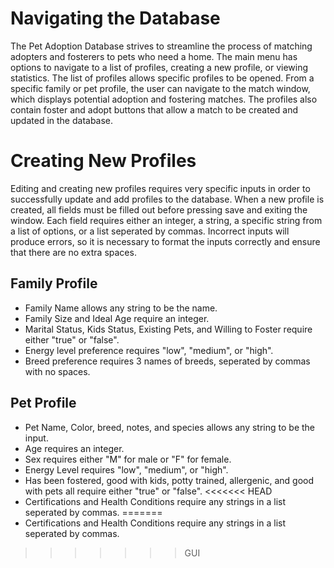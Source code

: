 # Navigating the Database
The Pet Adoption Database strives to streamline the process of matching adopters and fosterers to pets who need a home.
The main menu has options to navigate to a list of profiles, creating a new profile, or viewing statistics.
The list of profiles allows specific profiles to be opened.
From a specific family or pet profile, the user can navigate to the match window, which displays potential adoption and fostering matches.
The profiles also contain foster and adopt buttons that allow a match to be created and updated in the database.

# Creating New Profiles
Editing and creating new profiles requires very specific inputs in order to successfully update and add profiles to the database.
When a new profile is created, all fields must be filled out before pressing save and exiting the window.
Each field requires either an integer, a string, a specific string from a list of options, or a list seperated by commas.
Incorrect inputs will produce errors, so it is necessary to format the inputs correctly and ensure that there are no extra spaces.

## Family Profile
- Family Name allows any string to be the name.
- Family Size and Ideal Age require an integer.
- Marital Status, Kids Status, Existing Pets, and Willing to Foster require either "true" or "false".
- Energy level preference requires "low", "medium", or "high".
- Breed preference requires 3 names of breeds, seperated by commas with no spaces.

## Pet Profile
- Pet Name, Color, breed, notes, and species allows any string to be the input.
- Age requires an integer.
- Sex requires either "M" for male or "F" for female.
- Energy Level requires "low", "medium", or "high".
- Has been fostered, good with kids, potty trained, allergenic, and good with pets all require either "true" or "false".
<<<<<<< HEAD
- Certifications and Health Conditions require any strings in a list seperated by commas.
=======
- Certifications and Health Conditions require any strings in a list seperated by commas.
>>>>>>> GUI
